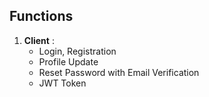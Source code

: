 Functions
---------

1.  **Client** :
    *   Login, Registration
    *   Profile Update
    *   Reset Password with Email Verification
    *   JWT Token

 

